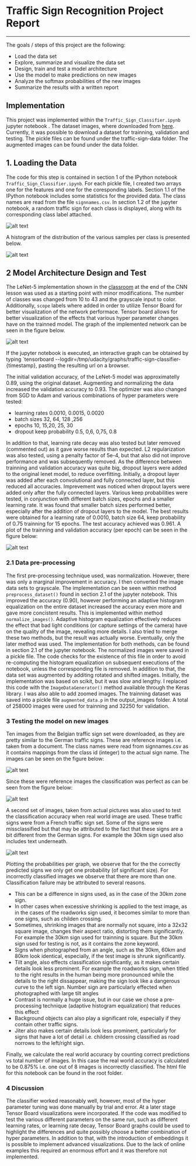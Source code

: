 # Traffic Sign Recognition Project Report

---
The goals / steps of this project are the following:

* Load the data set
* Explore, summarize and visualize the data set
* Design, train and test a model architecture
* Use the model to make predictions on new images
* Analyze the softmax probabilities of the new images
* Summarize the results with a written report

[//]: # (Image References)

[image1]: ./output_images/test_img_thumb.png "Thumbnails of trainning Images"
[image2]: ./output_images/class_freq.png "Class frequency count"
[image3]: ./output_images/lenet_graph.png "Network graph"
[image4]: ./output_images/test_signs.png "Belgian traffic signs for testing"
[image5]: ./output_images/classified_test_signs.png "Classified belgian signs"
[image6]: ./output_images/classified_test_signs_french.png "Classified french signs"
[image7]: ./output_images/accuracy.png "Accuracy plot"

## Implementation

This project was implemented within the `Traffic_Sign_Classifier.ipynb` jupyter notebook . The dataset images, where downloaded from [here](http://benchmark.ini.rub.de/?section=gtsrb&subsection=dataset#Downloads). Currently, it was possible to download a dataset for trainning, validation and testing. The pickle files can be found under the traffic-sign-data folder. The augmented images can be found under the data folder.

## 1. Loading the Data

The code for this step is contained in section 1 of the IPython notebook `Traffic_Sign_Classifier.ipynb`. For each pickle file, I created two arrays one for the features and one for the coresponding labels. Section 1.1 of the IPython notebook includes some statistics for the provided data. The class names are read from the file `signnames.csv`. In section 1.2 of the jupyter notebook, a random traffic sign for each class is displayed, along with its corresponding class label attached.

![alt text][image1]

A histogram of the distribution of the various samples per class is presented below.

![alt text][image2]

## 2 Model Architecture Design and Test

The LeNet-5 implementation shown in the [classroom](https://classroom.udacity.com/nanodegrees/nd013/parts/fbf77062-5703-404e-b60c-95b78b2f3f9e/modules/6df7ae49-c61c-4bb2-a23e-6527e69209ec/lessons/601ae704-1035-4287-8b11-e2c2716217ad/concepts/d4aca031-508f-4e0b-b493-e7b706120f81) at the end of the CNN lesson was used as a starting point with minor modifications. The number of classes was changed from 10 to 43 and the grayscale input to color. Additionally, `scope` labels where added in order to utilize Tensor Board for better visualization of the network performace. Tensor board allows for better visualization of the effects that various hyper parameter changes have on the trainned model. The graph of the implemented network can be seen in the figure below.

![alt text][image3]

If the jupyter notebook is executed, an interactive graph can be obtained by typing `tensorboard --logdir=/tmp/udacity/graphs/traffic-sign-classifier-{timestamp}, pasting the resulting url on a browser. 

The initial validation accuracy, of the LeNet-5 model was approximatelly 0.89, using the original dataset. Augmenting and normalizing the data increased the validation accuracy to 0.93.
The optimizer was also changed from SGD to Adam and various combinations of hyper parameters were tested:

* learning rates 0.0010, 0.0015, 0.0020
* batch sizes 32, 64, 128 ,256
* epochs 10, 15,20, 25, 30
* dropout keep probability 0.5, 0,6, 0,75, 0.8

In addition to that, learning rate decay was also tested but later removed (commented out) as it gave worse results than expected. L2 regularization was also tested, using a penalty factor of 5e-4, but that also did not improve performance and was subsequently removed. As the difference between trainning and validation accuracy was quite big, dropout layers were added to the original lenet model, to reduce overfitting. Initially, a dropout layer was added after each convolutional and fully connected layer, but this reduced all accuracies. Imprevement was noticed when dropout layers were added only after the fully connected layers. Various keep probabilities were tested, in conjunction with different batch sizes, epochs and a smaller learning rate. It was found that smaller batch sizes performed better, especially after the addition of dropout layers to the model.
The best results were obtained for a learning rate of 0.0010, batch size 64, keep probability of 0.75 trainning for 15 epochs. The test accuracy achieved was 0.961. A plot of the trainning and validation accuracy (per epoch) can be seen in the figure below:

![alt text][image7]

### 2.1 Data pre-processing

The first pre-processing technique used, was normalization. However, there was only a marginal improvement in accuracy. I then converted the image data sets to grayscale. The implementation can be seen within method `preprocess_dataset()` found in section 2.1 of the jupyter notebook. This improved the accuracy (0.90), however performing an adaptive histogram equalization on the entire dataset increased the accuracy even more and gave more concistent results. This is implemented within method `normalize_images()`. Adaptive histogram equalization effectively reduces the effect that bad light conditions (or capture settings of the camera) have on the quality of the image, revealing more details. I also tried to merge these two methods, but the result was actually worse. Eventually, only the later method was used. The implementation for both methods, can be found in section 2.1 of the jupyter notebook. The normalized images were saved in a pickle file. The code checks for the existence of this file in order to avoid re-computing the histogram equalization on subsequent executions of the notebook, unless the corresponding file is removed.
In addition to that, the data set was augmented by additing rotated and shifted images. Initially, the implementation was based on scikit, but it was slow and lengthy. I replaced this code with the `ImageDataGenerator()` method available through the Keras library. I was also able to add zoomed images. The trainning dataset was saved into a pickle file `augmented_data.p` in the output_images folder. A total of 258000 images were used for trainning and 32250 for validation.

### 3 Testing the model on new images

Ten images from the Belgian traffic sign set were downloaded, as they are pretty similar to the German traffic signs. These are reference images i.e. taken from a document. The class names were read from signnames.csv as it contains mappings from the class id (integer) to the actual sign name. The images can be seen on the figure below:

![alt text][image4]

Since these were reference images the classification was perfect as can be seen from the figure below:

![alt text][image5]

A second set of images, taken from actual pictures was also used to test the classification accuracy when real world image are used. These traffic signs were from a French traffic sign set. Some of the signs were missclassified but that may be attributed to the fact that these signs are a bit different from the German signs. For example the 30km sign used also includes text underneath.

![alt text][image6]

Plotting the probabilities per graph, we observe that for the the correctly predicted signs we only get one probability (of significant size). For incorrectly classified images we observe that there are more than one. Classification failure may be attributed to several reasons.

* This can be a difference in signs used, as in the case of the 30km zone sign.
* In other cases when excessive shrinking is applied to the test image, as in the cases of the roadworks sign used, it becomes similar to more than one signs, such as childen crossing.
* Sometimes, shrinking images that are normally not square, into a 32x32 square image, changes their aspect ratio, distorting them significantly. For example the 30km sign used for trainning is square. But the 30km sign used for testing is not, as it contains the zone keyword.
* Signs when photographed from an angle, such as the 30km, 60km and 80km look identical, especially, if the test image is shrunk significantly.
* Tilt angle, also effects classification significantly, as it makes certain details look less prominent. For example the roadworks sign, when titled to the right results in the human being more pronounced while the details to the right dissappear, making the sign look like a dangerous curve to the left sign. Number sign are particularly effected when photographed with large tilt angles
* Contrast is normally a huge issue, but in our case we chose a pre-processing technique (adaptive histogram equalization) that reduces this effect
* Background objects can also play a significant role, especially if they contain other traffic signs.
* Jiter also makes certain details look less prominent, particularly for signs that have a lot of detail i.e. childern crossing classified as road norrows to the left/right sign.

Finally, we calculate the real world accuracy by counting correct predictions vs total number of images. In this case the real world accuracy is calculated to be 0.875% i.e. one out of 8 images is incorrectly classified. The html file for this notebook can be found in the root folder.

### 4 Discussion

The classifier worked reasonably well, however, most of the hyper parameter tuning was done manually by trial and error. At a later stage Tensor Board visualizations were incorporated. If the code was modified to test the various different parameters on the same run, such as different learning rates, or learning rate decay, Tensor Board graphs could be used to highlight the differences and quite possibly choose a better combination of hyper parameters. In addition to that, with the introduction of embeddings it is possible to implement advanced visualizations. Due to the lack of online examples this required an enormous effort and it was therefore not implemented.

